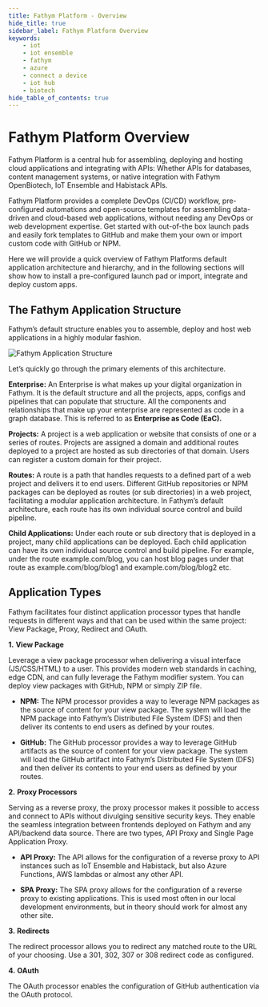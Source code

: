 ```yaml
---
title: Fathym Platform - Overview
hide_title: true
sidebar_label: Fathym Platform Overview
keywords:
    - iot
    - iot ensemble
    - fathym
    - azure
    - connect a device
    - iot hub
    - biotech
hide_table_of_contents: true
---
```


# Fathym Platform Overview

Fathym Platform is a central hub for assembling, deploying and hosting cloud applications and integrating with APIs: Whether APIs for databases, content management systems, or native integration with Fathym OpenBiotech, IoT Ensemble and Habistack APIs. 

Fathym Platform provides a complete DevOps (CI/CD) workflow, pre-configured automations and open-source templates for assembling data-driven and cloud-based web applications, without needing any DevOps or web development expertise. Get started with out-of-the box launch pads and easily fork templates to GitHub and make them your own or import custom code with GitHub or NPM. 

Here we will provide a quick overview of Fathym Platforms default application architecture and hierarchy, and in the following sections will show how to install a pre-configured launch pad or import, integrate and deploy custom apps. 

## The Fathym Application Structure

Fathym’s default structure enables you to assemble, deploy and host web applications in a highly modular fashion. 

![Fathym Application Structure](https://www.fathym.com/img/fathym_application_structure.png)

Let’s quickly go through the primary elements of this architecture.  

**Enterprise:** An Enterprise is what makes up your digital organization in Fathym. It is the default structure and all the projects, apps, configs and pipelines that can populate that structure. All the components and relationships that make up your enterprise are represented as code in a graph database. This is referred to as **Enterprise as Code (EaC).** 

**Projects:** A project is a web application or website that consists of one or a series of routes. Projects are assigned a domain and additional routes deployed to a project are hosted as sub directories of that domain. Users can register a custom domain for their project. 

**Routes:** A route is a path that handles requests to a defined part of a web project and delivers it to end users. Different GitHub repositories or NPM packages can be deployed as routes (or sub directories) in a web project, facilitating a modular application architecture. In Fathym’s default architecture, each route has its own individual source control and build pipeline. 

**Child Applications:** Under each route or sub directory that is deployed in a project, many child applications can be deployed. Each child application can have its own individual source control and build pipeline. For example, under the route example.com/blog, you can host blog pages under that route as example.com/blog/blog1 and example.com/blog/blog2 etc. 

## Application Types

Fathym facilitates four distinct application processor types that handle requests in different ways and that can be used within the same project: View Package, Proxy, Redirect and OAuth. 

**1.** **View Package**

Leverage a view package processor when delivering a visual interface (JS/CSS/HTML) to a user. This provides modern web standards in caching, edge CDN, and can fully leverage the Fathym modifier system. You can deploy view packages with GitHub, NPM or simply ZIP file. 

- **NPM:** The NPM processor provides a way to leverage NPM packages as the source of content for your view package. The system will load the NPM package into Fathym’s Distributed File System (DFS) and then deliver its contents to end users as defined by your routes. 

- **GitHub:** The GitHub processor provides a way to leverage GitHub artifacts as the source of content for your view package. The system will load the GitHub artifact into Fathym’s Distributed File System (DFS) and then deliver its contents to your end users as defined by your routes.

**2.** **Proxy Processors** 

Serving as a reverse proxy, the proxy processor makes it possible to access and connect to APIs without divulging sensitive security keys. They enable the seamless integration between frontends deployed on Fathym and any API/backend data source. There are two types, API Proxy and Single Page Application Proxy.  

- **API Proxy:** The API allows for the configuration of a reverse proxy to API instances such as IoT Ensemble and Habistack, but also Azure Functions, AWS lambdas or almost any other API. 

- **SPA Proxy:** The SPA proxy allows for the configuration of a reverse proxy to existing applications. This is used most often in our local development environments, but in theory should work for almost any other site. 

**3.** **Redirects** 

The redirect processor allows you to redirect any matched route to the URL of your choosing. Use a 301, 302, 307 or 308 redirect code as configured. 

**4.** **OAuth** 

The OAuth processor enables the configuration of GitHub authentication via the OAuth protocol. 